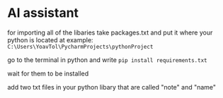 # AI assistant

for importing all of the libaries take packages.txt and put it where your python is located at example: `C:\Users\YoavTol\PycharmProjects\pythonProject`

go to the terminal in python and write `pip install requirements.txt`

wait for them to be installed

add two txt files in your python libary that are called "note" and "name"

